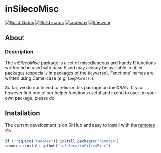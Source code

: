 # inSilecoMisc

[![Build Status](https://travis-ci.org/inSileco/inSilecoMisc.svg?branch=master)](https://travis-ci.org/inSileco/inSilecoMisc)
[![Build status](https://ci.appveyor.com/api/projects/status/rskiyadk6urmsrox/branch/master?svg=true)](https://ci.appveyor.com/project/KevCaz/insilecomisc/branch/master)
[![codecov](https://codecov.io/gh/inSileco/inSilecoMisc/branch/master/graph/badge.svg)](https://codecov.io/gh/inSileco/inSilecoMisc)
[![lifecycle](https://img.shields.io/badge/lifecycle-experimental-orange.svg)](https://www.tidyverse.org/lifecycle/#experimental)


## About

### Description

The *inSilecoMisc* package is a set of miscellaneous and handy R functions
written to be used with base R and may already be available in other packages
(especially in packages of the [tidyverse](https://www.tidyverse.org/)).
Functions' names are written using Camel case (*e.g.* `keepWords()`).

So far, we do not intend to release this package on the CRAN. If you however
find one of our helper functions useful and intend to use it in your own
package, please do!


## Installation

The current development is on GitHub and easy to install with the
[remotes](http://cran.r-project.org/web/packages/remotes) :package::

```r
if (!require("remotes")) install.packages("remotes")
remotes::install_github("inSileco/inSilecoMisc")
```
